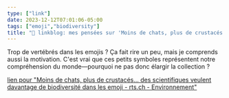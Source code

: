```yaml
---
type: ["link"]
date: 2023-12-12T07:01:06-05:00
tags: ["emoji","biodiversity"]
title: "🔗 linkblog: mes pensées sur 'Moins de chats, plus de crustacés... des scientifiques veulent davantage de biodiversité dans les emoji - rts.ch - Environnement'"
---
```

Trop de vertébrés dans les emojis ? Ça fait rire un peu, mais je comprends aussi la motivation. C'est vrai que ces petits symboles représentent notre compréhension du monde—pourquoi ne pas donc élargir la collection ?

[lien pour "Moins de chats, plus de crustacés... des scientifiques veulent davantage de biodiversité dans les emoji - rts.ch - Environnement"](https://www.rts.ch/info/sciences-tech/environnement/14546063-moins-de-chats-plus-de-crustaces-des-scientifiques-veulent-davantage-de-biodiversite-dans-les-emoji.html?rts_source=rss_t)
